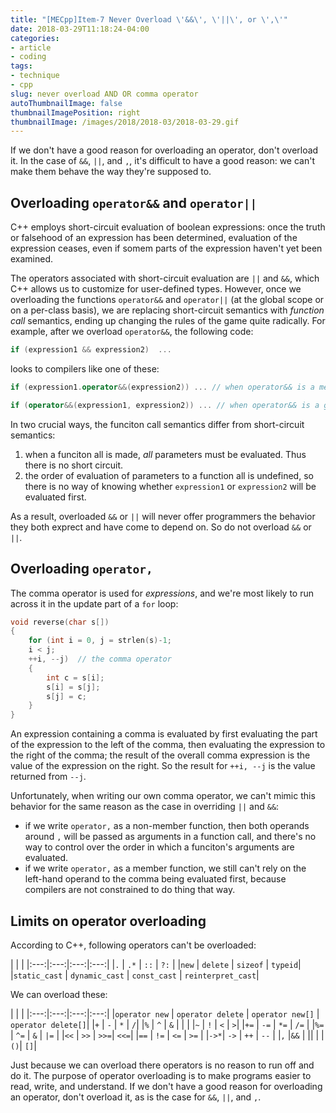 ```yaml
---
title: "[MECpp]Item-7 Never Overload \'&&\', \'||\', or \',\'"
date: 2018-03-29T11:18:24-04:00
categories:
- article
- coding
tags:
- technique
- cpp
slug: never overload AND OR comma operator
autoThumbnailImage: false
thumbnailImagePosition: right
thumbnailImage: /images/2018/2018-03/2018-03-29.gif
---
```


If we don't have a good reason for overloading an operator, don't overload it. In the case of `&&`, `||`, and `,`, it's difficult to have a good reason: we can't make them behave the way they're supposed to.
<!--more-->

## Overloading `operator&&` and `operator||`

C++ employs short-circuit evaluation of boolean expressions: once the truth or falsehood of an expression has been determined, evaluation of the expression ceases, even if somem parts of the expression haven't yet been examined.

The operators associated with short-circuit evaluation are `||` and `&&`, which C++ allows us to customize for user-defined types. However, once we overloading the functions `operator&&` and `operator||` (at the global scope or on a  per-class basis), we are replacing short-circuit semantics with _function call_ semantics, ending up changing the rules of the game quite radically. For example, after we overload `operator&&`, the following code:

```cpp
if (expression1 && expression2)  ...
```

looks to compilers like one of these:

```cpp
if (expression1.operator&&(expression2)) ... // when operator&& is a member function

if (operator&&(expression1, expression2)) ... // when operator&& is a global function
```

In two crucial ways, the funciton call semantics differ from short-circuit semantics:

1. when a funciton all is made, _all_ parameters must be evaluated. Thus there is no short circuit.
2. the order of evaluation of parameters to a function all is undefined, so there is no way of knowing whether `expression1` or `expression2` will be evaluated first.

As a result, overloaded `&&` or `||` will never offer programmers the behavior they both exprect and have come to depend on. So do not overload `&&` or `||`.

## Overloading `operator,`

The comma operator is used for _expressions_, and we're most likely to run across it in the update part of a `for` loop:

```cpp
void reverse(char s[]) 
{
    for (int i = 0, j = strlen(s)-1;
    i < j;
    ++i, --j)  // the comma operator
    {
        int c = s[i];
        s[i] = s[j];
        s[j] = c;
    }
}
```

An expression containing a comma is evaluated by first evaluating the part of the expression to the left of the comma, then evaluating the expression to the right of the comma; the result of the overall comma expression is the value of the expression on the right. So the result for `++i, --j` is the value returned from `--j`.

Unfortunately, when writing our own comma operator, we can't mimic this behavior for the same reason as the case in overriding `||` and `&&`: 

* if we write `operator,` as a non-member function, then both operands around `,` will be passed as arguments in a function call, and there's no way to control over the order in which a funciton's arguments are evaluated.
* if we write `operator,` as a member function, we still can't rely on the left-hand operand to the comma being evaluated first, because compilers are not constrained to do thing that way.

## Limits on operator overloading

According to C++, following operators can't be overloaded:

 | | | 
|:---:|:---:|:---:|:---:|
|`.`   | `.*`     | `::`     |  `?:`   |
|`new` | `delete` | `sizeof` | `typeid`|
|`static_cast` | `dynamic_cast` | `const_cast` | `reinterpret_cast`|

We can overload these:

 | | | 
|:---:|:---:|:---:|:---:|
|`operator new` | `operator delete` | `operator new[]` | `operator delete[]`|
|`+` | `-` | `*` | `/`|
|`%` | `^` | `&` | \| |
|`~` | `!` | `<` | `>`|
|`+=` | `-=` | `*=` | `/=` | 
|`%=` | `^=` | `&`  | `|=` |
|`<<` | `>>` | `>>=`| `<<=`|
|`==` | `!=` | `<=` | `>=` |
|`->*`| `->` | `++` | `--` |
|`,`  |`&&`  | \|\| |
| `()`| `[]`|

Just because we can overload there operators is no reason to run off and do it. The purpose of operator overloading is to make programs easier to read, write, and understand. If we don't have a good reason for overloading an operator, don't overload it, as is the case for `&&`, `||`, and `,`.